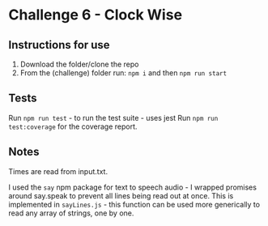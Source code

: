 # Challenge 6 - Clock Wise

## Instructions for use

1. Download the folder/clone the repo
1. From the (challenge) folder run: `npm i` and then `npm run start`

## Tests

Run `npm run test` - to run the test suite - uses jest
Run `npm run test:coverage` for the coverage report.

## Notes

Times are read from input.txt.

I used the `say` npm package for text to speech audio - I wrapped promises around say.speak to prevent all lines being read out at once. This is implemented in `sayLines.js` - this function can be used more generically to read any array of strings, one by one.
